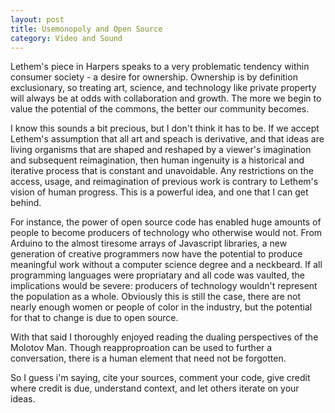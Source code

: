 ```yaml
---
layout: post
title: Usemonopoly and Open Source
category: Video and Sound
---
```


Lethem's piece in Harpers speaks to a very problematic tendency within consumer society - a desire for ownership. Ownership is by definition exclusionary, so treating art, science, and technology like private property will always be at odds with collaboration and growth. The more we begin to value the potential of the commons, the better our community becomes.  

I know this sounds a bit precious, but I don't think it has to be. If we accept Lethem's assumption that all art and speach is derivative, and that ideas are living organisms that are shaped and reshaped by a viewer's imagination and subsequent reimagination, then human ingenuity is a historical and iterative process that is constant and unavoidable.  Any restrictions on the access, usage, and reimagination of previous work is contrary to Lethem's vision of human progress.  This is a powerful idea, and one that I can get behind. 

For instance, the power of open source code has enabled huge amounts of people to become producers of technology who otherwise would not.  From Arduino to the almost tiresome arrays of Javascript libraries, a new generation of creative programmers now have the potential to produce meaningful work without a computer science degree and a neckbeard.  If all programming languages were propriatary and all code was vaulted, the implications would be severe:  producers of technology wouldn't represent the population as a whole.  Obviously this is still the case, there are not nearly enough women or people of color in the industry, but the potential for that to change is due to open source.  

With that said I thoroughly enjoyed reading the dualing perspectives of the Molotov Man.  Though reapproproation can be used to further a conversation, there is a human element that need not be forgotten.  

So I guess i'm saying, cite your sources, comment your code, give credit where credit is due, understand context, and let others iterate on your ideas.  

